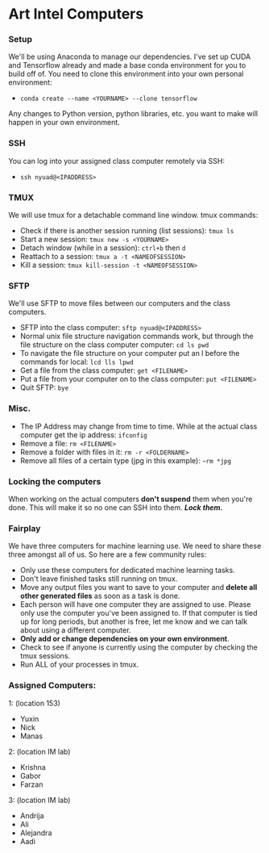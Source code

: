 # Art Intel Computers

### Setup
We'll be using Anaconda to manage our dependencies. I've set up CUDA and Tensorflow already and made a base conda environment for you to build off of. You need to clone this environment into your own personal environment:
- `conda create --name <YOURNAME> --clone tensorflow`

Any changes to Python version, python libraries, etc. you want to make will happen in your own environment.

### SSH
You can log into your assigned class computer remotely via SSH:
- `ssh nyuad@<IPADDRESS>`

### TMUX
We will use tmux for a detachable command line window. tmux commands:
- Check if there is another session running (list sessions): `tmux ls`
- Start a new session: `tmux new -s <YOURNAME>`
- Detach window (while in a session): `ctrl+b` then `d` 
- Reattach to a session: `tmux a -t <NAMEOFSESSION>`
- Kill a session: `tmux kill-session -t <NAMEOFSESSION>`

### SFTP
We'll use SFTP to move files between our computers and the class computers.
- SFTP into the class computer: `sftp nyuad@<IPADDRESS>`
- Normal unix file structure navigation commands work, but through the file structure on the class computer computer: `cd ls pwd`
- To navigate the file structure on your computer put an l before the commands for local: `lcd lls lpwd`
- Get a file from the class computer: `get <FILENAME>`
- Put a file from your computer on to the class computer: `put <FILENAME>`
- Quit SFTP: `bye`

### Misc.
- The IP Address may change from time to time. While at the actual class computer get the ip address: `ifconfig`
- Remove a file: `rm <FILENAME>`
- Remove a folder with files in it: `rm -r <FOLDERNAME>`
- Remove all files of a certain type (jpg in this example): `~rm *jpg`

### Locking the computers
When working on the actual computers **don't suspend** them when you're done. This will make it so no one can SSH into them. ***Lock them.***

### Fairplay
We have three computers for machine learning use. We need to share these three amongst all of us. So here are a few community rules:
- Only use these computers for dedicated machine learning tasks.
- Don't leave finished tasks still running on tmux.
- Move any output files you want to save to your computer and **delete all other generated files** as soon as a task is done.
- Each person will have one computer they are assigned to use. Please only use the computer you've been assigned to. If that computer is tied up for long periods, but another is free, let me know and we can talk about using a different computer.
- **Only add or change dependencies on your own environment**.
- Check to see if anyone is currently using the computer by checking the tmux sessions.
- Run ALL of your processes in tmux.

### Assigned Computers:
1: (location 153)
- Yuxin
- Nick
- Manas

2: (location IM lab)
- Krishna
- Gabor
- Farzan

3: (location IM lab)
- Andrija
- Ali
- Alejandra
- Aadi
